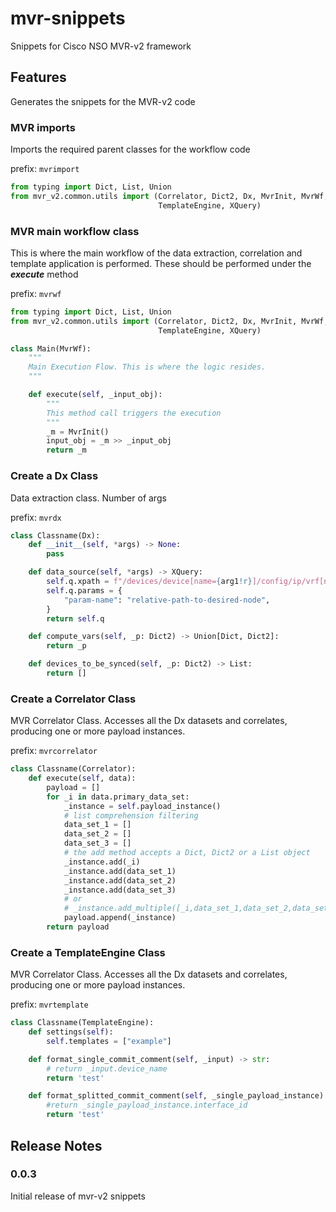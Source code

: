# mvr-snippets

Snippets for Cisco NSO MVR-v2 framework

## Features

Generates the snippets for the MVR-v2 code

### MVR imports

Imports the required parent classes for the workflow code

prefix: `mvrimport`

```python
from typing import Dict, List, Union
from mvr_v2.common.utils import (Correlator, Dict2, Dx, MvrInit, MvrWf,
                                 TemplateEngine, XQuery)
```

### MVR main workflow class

This is where the main workflow of the data extraction, correlation and template application is performed. These should be performed under the ***execute*** method

prefix: `mvrwf`

```python
from typing import Dict, List, Union
from mvr_v2.common.utils import (Correlator, Dict2, Dx, MvrInit, MvrWf,
                                 TemplateEngine, XQuery)

class Main(MvrWf):
    """
    Main Execution Flow. This is where the logic resides.
    """

    def execute(self, _input_obj):
        """
        This method call triggers the execution
        """
        _m = MvrInit()
        input_obj = _m >> _input_obj
        return _m
```

### Create a Dx Class

Data extraction class. Number of args 

prefix: `mvrdx`

```python
class Classname(Dx):
    def __init__(self, *args) -> None:
        pass

    def data_source(self, *args) -> XQuery:
        self.q.xpath = f"/devices/device[name={arg1!r}]/config/ip/vrf[name={arg2!r}]"
        self.q.params = {
            "param-name": "relative-path-to-desired-node",
        }
        return self.q

    def compute_vars(self, _p: Dict2) -> Union[Dict, Dict2]:
        return _p

    def devices_to_be_synced(self, _p: Dict2) -> List:
        return []
```

### Create a Correlator Class

MVR Correlator Class. Accesses all the Dx datasets and correlates, producing one or more payload instances.

prefix: `mvrcorrelator`

```python
class Classname(Correlator):
    def execute(self, data):
        payload = []
        for _i in data.primary_data_set:
            _instance = self.payload_instance()
            # list comprehension filtering 
            data_set_1 = []
            data_set_2 = []
            data_set_3 = []
            # the add method accepts a Dict, Dict2 or a List object
            _instance.add(_i)
            _instance.add(data_set_1)
            _instance.add(data_set_2)
            _instance.add(data_set_3)
            # or
            # _instance.add_multiple([_i,data_set_1,data_set_2,data_set_3])
            payload.append(_instance)
        return payload
```

### Create a TemplateEngine Class

MVR Correlator Class. Accesses all the Dx datasets and correlates, producing one or more payload instances.

prefix: `mvrtemplate`

```python
class Classname(TemplateEngine):
    def settings(self):
        self.templates = ["example"]

    def format_single_commit_comment(self, _input) -> str:
        # return _input.device_name
        return 'test'

    def format_splitted_commit_comment(self, _single_payload_instance) -> str:
        #return _single_payload_instance.interface_id
        return 'test'
```


## Release Notes

### 0.0.3

Initial release of mvr-v2 snippets
